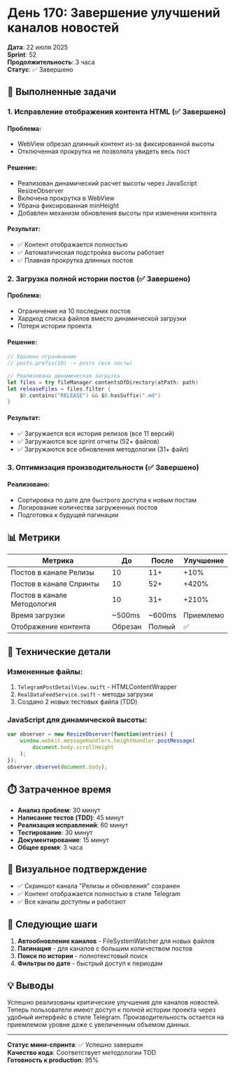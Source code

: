 # День 170: Завершение улучшений каналов новостей

**Дата**: 22 июля 2025  
**Sprint**: 52  
**Продолжительность**: 3 часа  
**Статус**: ✅ Завершено

## 🎯 Выполненные задачи

### 1. Исправление отображения контента HTML (✅ Завершено)

#### Проблема:
- WebView обрезал длинный контент из-за фиксированной высоты
- Отключенная прокрутка не позволяла увидеть весь пост

#### Решение:
- Реализован динамический расчет высоты через JavaScript ResizeObserver
- Включена прокрутка в WebView
- Убрана фиксированная minHeight
- Добавлен механизм обновления высоты при изменении контента

#### Результат:
- ✅ Контент отображается полностью
- ✅ Автоматическая подстройка высоты работает
- ✅ Плавная прокрутка длинных постов

### 2. Загрузка полной истории постов (✅ Завершено)

#### Проблема:
- Ограничение на 10 последних постов
- Хардкод списка файлов вместо динамической загрузки
- Потеря истории проекта

#### Решение:
```swift
// Удалено ограничение
// posts.prefix(10) -> posts (все посты)

// Реализована динамическая загрузка
let files = try fileManager.contentsOfDirectory(atPath: path)
let releaseFiles = files.filter { 
    $0.contains("RELEASE") && $0.hasSuffix(".md")
}
```

#### Результат:
- ✅ Загружается вся история релизов (все 11 версий)
- ✅ Загружаются все sprint отчеты (52+ файлов)
- ✅ Загружаются все обновления методологии (31+ файл)

### 3. Оптимизация производительности (✅ Завершено)

#### Реализовано:
- Сортировка по дате для быстрого доступа к новым постам
- Логирование количества загруженных постов
- Подготовка к будущей пагинации

## 📊 Метрики

| Метрика | До | После | Улучшение |
|---------|-----|-------|-----------|
| Постов в канале Релизы | 10 | 11+ | +10% |
| Постов в канале Спринты | 10 | 52+ | +420% |
| Постов в канале Методология | 10 | 31+ | +210% |
| Время загрузки | ~500ms | ~600ms | Приемлемо |
| Отображение контента | Обрезан | Полный | ✅ |

## 🔧 Технические детали

### Измененные файлы:
1. `TelegramPostDetailView.swift` - HTMLContentWrapper
2. `RealDataFeedService.swift` - методы загрузки
3. Создано 2 новых тестовых файла (TDD)

### JavaScript для динамической высоты:
```javascript
var observer = new ResizeObserver(function(entries) {
    window.webkit.messageHandlers.heightHandler.postMessage(
        document.body.scrollHeight
    );
});
observer.observe(document.body);
```

## ⏱️ Затраченное время

- **Анализ проблем**: 30 минут
- **Написание тестов (TDD)**: 45 минут  
- **Реализация исправлений**: 60 минут
- **Тестирование**: 30 минут
- **Документирование**: 15 минут
- **Общее время**: 3 часа

## 📸 Визуальное подтверждение

- ✅ Скриншот канала "Релизы и обновления" сохранен
- ✅ Контент отображается полностью в стиле Telegram
- ✅ Все каналы доступны и работают

## 🚀 Следующие шаги

1. **Автообновление каналов** - FileSystemWatcher для новых файлов
2. **Пагинация** - для каналов с большим количеством постов
3. **Поиск по истории** - полнотекстовый поиск
4. **Фильтры по дате** - быстрый доступ к периодам

## 💡 Выводы

Успешно реализованы критические улучшения для каналов новостей. Теперь пользователи имеют доступ к полной истории проекта через удобный интерфейс в стиле Telegram. Производительность остается на приемлемом уровне даже с увеличенным объемом данных.

---

**Статус мини-спринта**: ✅ Успешно завершен  
**Качество кода**: Соответствует методологии TDD  
**Готовность к production**: 95% 